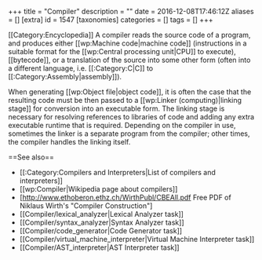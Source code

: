 +++
title = "Compiler"
description = ""
date = 2016-12-08T17:46:12Z
aliases = []
[extra]
id = 1547
[taxonomies]
categories = []
tags = []
+++

[[Category:Encyclopedia]]
A compiler reads the source code of a program, and produces either [[wp:Machine code|machine code]] (instructions in a suitable format for the [[wp:Central processing unit|CPU]] to execute), [[bytecode]], or a translation of the source into some other form (often into a different language, i.e. [[:Category:C|C]] to [[:Category:Assembly|assembly]]).

When generating [[wp:Object file|object code]], it is often the case that the resulting code must be then passed to a [[wp:Linker (computing)|linking stage]] for conversion into an executable form. The linking stage is necessary for resolving references to libraries of code and adding any extra executable runtime that is required. Depending on the compiler in use, sometimes the linker is a separate program from the compiler; other times, the compiler handles the linking itself.

==See also==

* [[:Category:Compilers and Interpreters|List of compilers and interpreters]]
* [[wp:Compiler|Wikipedia page about compilers]]
* [http://www.ethoberon.ethz.ch/WirthPubl/CBEAll.pdf Free PDF of Niklaus Wirth's "Compiler Construction"]
* [[Compiler/lexical_analyzer|Lexical Analyzer task]]
* [[Compiler/syntax_analyzer|Syntax Analyzer task]]
* [[Compiler/code_generator|Code Generator task]]
* [[Compiler/virtual_machine_interpreter|Virtual Machine Interpreter task]]
* [[Compiler/AST_interpreter|AST Interpreter task]]
